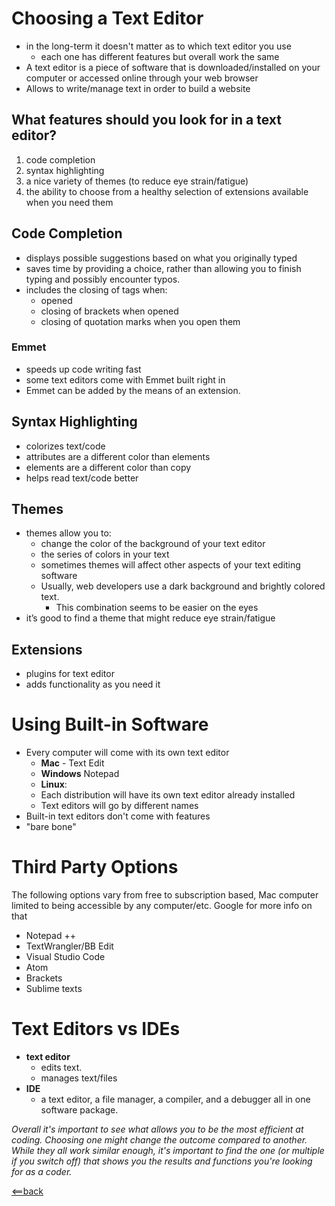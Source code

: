 # Choosing a Text Editor
- in the long-term it doesn't matter as to which text editor you use
  - each one has different features but overall work the same 
- A text editor is a piece of software that is downloaded/installed on your computer or accessed online through your web browser 
- Allows to write/manage text in order to build a website
 
 ## What features should you look for in a text editor?
 1. code completion
 2. syntax highlighting
 3. a nice variety of themes (to reduce eye strain/fatigue)
 4. the ability to choose from a healthy selection of extensions available when you need them
 
 ## Code Completion
- displays possible suggestions based on what you originally typed 
- saves time by providing a choice, rather than allowing you to finish typing and possibly encounter typos.
- includes the closing of tags when:
  - opened 
  - closing of brackets when opened
  - closing of quotation marks when you open them
  
### Emmet
- speeds up code writing fast 
- some text editors come with Emmet built right in
- Emmet can be added by the means of an extension.

## Syntax Highlighting
- colorizes text/code 
- attributes are a different color than elements 
- elements are a different color than copy
- helps read text/code better 

## Themes
- themes allow you to:
  - change the color of the background of your text editor
  - the series of colors in your text
  - sometimes themes will affect other aspects of your text editing
software 
  - Usually, web developers use a dark background and brightly colored text. 
    - This combination seems to be easier on the eyes
- it’s good to find a theme that might reduce eye strain/fatigue

## Extensions
- plugins for text editor
- adds functionality as you need it

# Using Built-in Software
- Every computer will come with its own text editor 
  - __Mac__ - Text Edit 
  - __Windows__ Notepad
  - __Linux__:
   - Each distribution will have its own text editor already installed 
   - Text editors will go by different names
- Built-in text editors don't come with features
- "bare bone"

# Third Party Options
The following options vary from free to subscription based, Mac computer limited to being accessible by any computer/etc.
Google for more info on that
- Notepad ++ 
- TextWrangler/BB Edit
- Visual Studio Code
- Atom 
- Brackets
- Sublime texts

# Text Editors vs IDEs
- __text editor__ 
  - edits text.
  - manages text/files
- __IDE__ 
  - a text editor, a file manager, a compiler, and a debugger all in one software package.

_Overall it's important to see what allows you to be the most efficient at coding. Choosing one might change the outcome compared to another. While they all work similar enough, it's important to find the one (or multiple if you switch off) that shows you the results and functions you're looking for as a coder._

[<==back](README.md) 